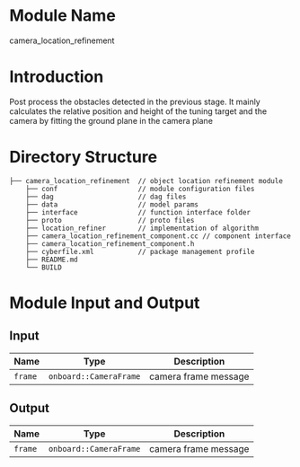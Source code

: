# Module Name
camera_location_refinement

# Introduction
Post process the obstacles detected in the previous stage. It mainly calculates the relative position and height of the tuning target and the camera by fitting the ground plane in the camera plane

# Directory Structure
```
├── camera_location_refinement  // object location refinement module
    ├── conf                    // module configuration files
    ├── dag                     // dag files
    ├── data                    // model params
    ├── interface               // function interface folder
    ├── proto                   // proto files
    ├── location_refiner        // implementation of algorithm
    ├── camera_location_refinement_component.cc // component interface
    ├── camera_location_refinement_component.h
    ├── cyberfile.xml           // package management profile
    ├── README.md
    └── BUILD
```
# Module Input and Output
## Input
| Name              | Type                            | Description          |
| ----------------- | ------------------------------- | -------------------- |
| `frame`           | `onboard::CameraFrame`          | camera frame message |

## Output
| Name              | Type                            | Description          |
| ----------------- | ------------------------------- | -------------------- |
| `frame`           | `onboard::CameraFrame`          | camera frame message |